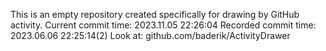 This is an empty repository created specifically for drawing by GitHub activity.
Current commit time: 2023.11.05 22:26:04
Recorded commit time: 2023.06.06 22:25:14(2)
Look at: github.com/baderik/ActivityDrawer
